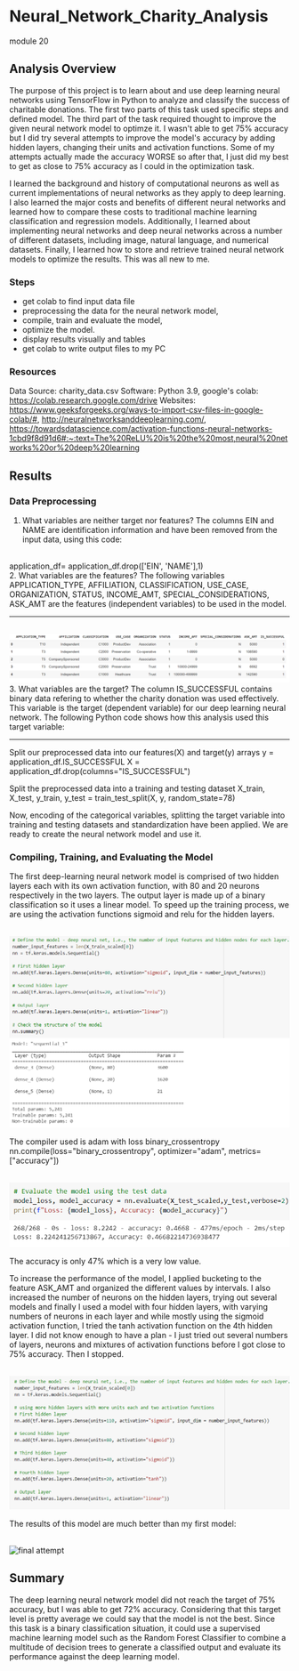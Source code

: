 # Neural_Network_Charity_Analysis
module 20 
## Analysis Overview
The purpose of this project is to learn about and use deep learning neural networks using TensorFlow in Python to analyze and classify the success of charitable donations. The first two parts of this task used specific steps and defined model. The third part of the task required thought to improve the given neural network model to optimze it. I wasn't able to get 75% accuracy but I did try several attempts to improve the model's accuracy by adding hidden layers, changing their units and activation functions. Some of my attempts actually made the accuracy WORSE so after that, I just did my best to get as close to 75% accuracy as I could in the optimization task.

I learned the background and history of computational neurons as well as current implementations of neural networks as they apply to deep learning. I also learned the  major costs and benefits of different neural networks and learned how to compare these costs to traditional machine learning classification and regression models. Additionally, I learned about implementing neural networks and deep neural networks across a number of different datasets, including image, natural language, and numerical datasets. Finally, I learned how to store and retrieve trained neural network models to optimize the results. This was all new to me.

### Steps
* get colab to find input data file
* preprocessing the data for the neural network model,
* compile, train and evaluate the model,
* optimize the model.
* display results visually and tables
* get colab to write output files to my PC 

### Resources
Data Source: charity_data.csv
Software: Python 3.9, google's colab: https://colab.research.google.com/drive
Websites: https://www.geeksforgeeks.org/ways-to-import-csv-files-in-google-colab/#,  http://neuralnetworksanddeeplearning.com/, https://towardsdatascience.com/activation-functions-neural-networks-1cbd9f8d91d6#:~:text=The%20ReLU%20is%20the%20most,neural%20networks%20or%20deep%20learning

## Results
### Data Preprocessing
1. What variables are neither target nor features? 
The columns EIN and NAME are identification information and have been removed from the input data, using this code:
<br>
application_df= application_df.drop(['EIN', 'NAME'],1)
<br>
2. What variables are the features?
The following variables APPLICATION_TYPE, AFFILIATION, CLASSIFICATION, USE_CASE, ORGANIZATION, STATUS, INCOME_AMT, SPECIAL_CONSIDERATIONS, ASK_AMT are the features (independent variables) to be used in the model. <hr>
<br>
<img src="https://github.com/valchau/Neural_Network_Charity_Analysis/blob/main/features.PNG" alt="features" >
<br>
3. What variables are the target?
The column IS_SUCCESSFUL contains binary data refering to whether the charity donation was used effectively. This variable is the target (dependent variable) for our deep learning neural network. The following Python code shows how this analysis used this target variable:
<hr>
Split our preprocessed data into our features(X) and target(y) arrays
y = application_df.IS_SUCCESSFUL
X = application_df.drop(columns="IS_SUCCESSFUL")

Split the preprocessed data into a training and testing dataset
X_train, X_test, y_train, y_test = train_test_split(X, y, random_state=78)

Now, encoding of the categorical variables, splitting the target variable into training and testing datasets and standardization have been applied. We are ready to create the neural network model and use it.

### Compiling, Training, and Evaluating the Model
The first deep-learning neural network model is comprised of two hidden layers each with its own activation function, with 80 and 20 neurons respectively in the two layers. The output layer is made up of a binary classification so it uses a linear model. To speed up the training process, we are using the activation functions sigmoid and relu for the hidden layers.

<br>
<img src="https://github.com/valchau/Neural_Network_Charity_Analysis/blob/main/firstNN.PNG" alt="first attempt" >
<br>

The compiler used is adam with loss binary_crossentropy
nn.compile(loss="binary_crossentropy", optimizer="adam", metrics=["accuracy"])

<br>
<img src="https://github.com/valchau/Neural_Network_Charity_Analysis/blob/main/firstNNresults.PNG" alt="first attempt" >
<br>

The accuracy is only 47% which is a very low value.


To increase the performance of the model, I applied bucketing to the feature ASK_AMT and organized the different values by intervals.
I also increased the number of neurons on the hidden layers, trying out several models and finally I used a model with four hidden layers, with varying numbers of neurons in each layer and while mostly using the sigmoid activation function, I tried the tanh activation function on the 4th hidden layer. I did not know enough to have a plan - I just tried out several numbers of layers, neurons and mixtures of activation functions before I got close to 75% accuracy. Then I stopped.

<br>
<img src="https://github.com/valchau/Neural_Network_Charity_Analysis/blob/main/finalNN.PNG" alt="final attempt" >
<br>

The results of this model are much better than my first model: 

<br>
<img src="https://github.com/valchau/Neural_Network_Charity_Analysis/blob/main/finalNNresults.PNG" alt="final attempt" >
<br>



## Summary
The deep learning neural network model did not reach the target of 75% accuracy, but I was able to get 72% accuracy. Considering that this target level is pretty average we could say that the model is not the best. Since this task is a binary classification situation, it could use a supervised machine learning model such as the Random Forest Classifier to combine a multitude of decision trees to generate a classified output and evaluate its performance against the deep learning model.
